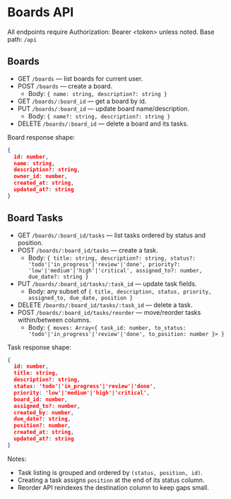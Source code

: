 # Boards API

All endpoints require Authorization: Bearer \<token\> unless noted.
Base path: `/api`

## Boards

- GET `/boards` — list boards for current user.
- POST `/boards` — create a board.
  - Body: `{ name: string, description?: string }`
- GET `/boards/:board_id` — get a board by id.
- PUT `/boards/:board_id` — update board name/description.
  - Body: `{ name?: string, description?: string }`
- DELETE `/boards/:board_id` — delete a board and its tasks.

Board response shape:

```json
{
  id: number,
  name: string,
  description?: string,
  owner_id: number,
  created_at: string,
  updated_at?: string
}
```

## Board Tasks

- GET `/boards/:board_id/tasks` — list tasks ordered by status and position.
- POST `/boards/:board_id/tasks` — create a task.
  - Body: `{ title: string, description?: string, status?: 'todo'|'in_progress'|'review'|'done', priority?: 'low'|'medium'|'high'|'critical', assigned_to?: number, due_date?: string }`
- PUT `/boards/:board_id/tasks/:task_id` — update task fields.
  - Body: any subset of `{ title, description, status, priority, assigned_to, due_date, position }`
- DELETE `/boards/:board_id/tasks/:task_id` — delete a task.
- POST `/boards/:board_id/tasks/reorder` — move/reorder tasks within/between columns.
  - Body: `{ moves: Array<{ task_id: number, to_status: 'todo'|'in_progress'|'review'|'done', to_position: number }> }`

Task response shape:

```json
{
  id: number,
  title: string,
  description?: string,
  status: 'todo'|'in_progress'|'review'|'done',
  priority: 'low'|'medium'|'high'|'critical',
  board_id: number,
  assigned_to?: number,
  created_by: number,
  due_date?: string,
  position?: number,
  created_at: string,
  updated_at?: string
}
```

Notes:

- Task listing is grouped and ordered by `(status, position, id)`.
- Creating a task assigns `position` at the end of its status column.
- Reorder API reindexes the destination column to keep gaps small.
